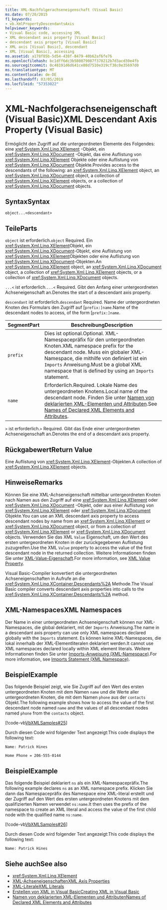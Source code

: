 ```yaml
---
title: XML-Nachfolgerachseneigenschaft (Visual Basic)
ms.date: 07/20/2015
f1_keywords:
- vb.XmlPropertyDescendantsAxis
helpviewer_keywords:
- Visual Basic code, accessing XML
- XML descendant axis property [Visual Basic]
- descendant axis property [Visual Basic]
- XML axis [Visual Basic], descendant
- XML [Visual Basic], accessing
ms.assetid: a178f85b-5d54-438f-8479-40b62af6fe76
ms.openlocfilehash: bc1dff6dc3b580079087f370212b7d3acd30e4fb
ms.sourcegitcommit: 0c48191d6d641ce88d7510e319cf38c0e35697d0
ms.translationtype: MT
ms.contentlocale: de-DE
ms.lasthandoff: 03/05/2019
ms.locfileid: "57353022"
---
```

# <a name="xml-descendant-axis-property-visual-basic"></a><span data-ttu-id="50b5a-102">XML-Nachfolgerachseneigenschaft (Visual Basic)</span><span class="sxs-lookup"><span data-stu-id="50b5a-102">XML Descendant Axis Property (Visual Basic)</span></span>

<span data-ttu-id="50b5a-103">Ermöglicht den Zugriff auf die untergeordneten Elemente des Folgendes: eine <xref:System.Xml.Linq.XElement> -Objekt, ein <xref:System.Xml.Linq.XDocument> -Objekt, das eine Auflistung von <xref:System.Xml.Linq.XElement> Objekte oder eine Auflistung von <xref:System.Xml.Linq.XDocument> Objekte.</span><span class="sxs-lookup"><span data-stu-id="50b5a-103">Provides access to the descendants of the following: an <xref:System.Xml.Linq.XElement> object, an <xref:System.Xml.Linq.XDocument> object, a collection of <xref:System.Xml.Linq.XElement> objects, or a collection of <xref:System.Xml.Linq.XDocument> objects.</span></span>

## <a name="syntax"></a><span data-ttu-id="50b5a-104">Syntax</span><span class="sxs-lookup"><span data-stu-id="50b5a-104">Syntax</span></span>

```
object...<descendant>
```

## <a name="parts"></a><span data-ttu-id="50b5a-105">Teile</span><span class="sxs-lookup"><span data-stu-id="50b5a-105">Parts</span></span>

<span data-ttu-id="50b5a-106">`object` ist erforderlich.</span><span class="sxs-lookup"><span data-stu-id="50b5a-106">`object` Required.</span></span> <span data-ttu-id="50b5a-107">Ein <xref:System.Xml.Linq.XElement>Objekt, ein <xref:System.Xml.Linq.XDocument>-Objekt, eine Auflistung von <xref:System.Xml.Linq.XElement>Objekten oder eine Auflistung von <xref:System.Xml.Linq.XDocument>-Objekten.</span><span class="sxs-lookup"><span data-stu-id="50b5a-107">An <xref:System.Xml.Linq.XElement> object, an <xref:System.Xml.Linq.XDocument> object, a collection of <xref:System.Xml.Linq.XElement> objects, or a collection of <xref:System.Xml.Linq.XDocument> objects.</span></span>

<span data-ttu-id="50b5a-108">`...<` ist erforderlich.</span><span class="sxs-lookup"><span data-stu-id="50b5a-108">`...<` Required.</span></span> <span data-ttu-id="50b5a-109">Gibt den Anfang einer untergeordneten Achseneigenschaft an.</span><span class="sxs-lookup"><span data-stu-id="50b5a-109">Denotes the start of a descendant axis property.</span></span>

<span data-ttu-id="50b5a-110">`descendant` ist erforderlich.</span><span class="sxs-lookup"><span data-stu-id="50b5a-110">`descendant` Required.</span></span> <span data-ttu-id="50b5a-111">Name der untergeordneten Knoten des Formulars den Zugriff auf [`prefix:]name`.</span><span class="sxs-lookup"><span data-stu-id="50b5a-111">Name of the descendant nodes to access, of the form [`prefix:]name`.</span></span>

|<span data-ttu-id="50b5a-112">Segment</span><span class="sxs-lookup"><span data-stu-id="50b5a-112">Part</span></span>|<span data-ttu-id="50b5a-113">Beschreibung</span><span class="sxs-lookup"><span data-stu-id="50b5a-113">Description</span></span>|
|----------|-----------------|
|`prefix`|<span data-ttu-id="50b5a-114">Dies ist optional.</span><span class="sxs-lookup"><span data-stu-id="50b5a-114">Optional.</span></span> <span data-ttu-id="50b5a-115">XML-Namespacepräfix für den untergeordneten Knoten.</span><span class="sxs-lookup"><span data-stu-id="50b5a-115">XML namespace prefix for the descendant node.</span></span> <span data-ttu-id="50b5a-116">Muss ein globaler XML-Namespace, die mithilfe von definiert ist ein `Imports` Anweisung.</span><span class="sxs-lookup"><span data-stu-id="50b5a-116">Must be a global XML namespace that is defined by using an `Imports` statement.</span></span>|
|`name`|<span data-ttu-id="50b5a-117">Erforderlich.</span><span class="sxs-lookup"><span data-stu-id="50b5a-117">Required.</span></span> <span data-ttu-id="50b5a-118">Lokale Name des untergeordneten Knotens.</span><span class="sxs-lookup"><span data-stu-id="50b5a-118">Local name of the descendant node.</span></span> <span data-ttu-id="50b5a-119">Finden Sie unter [Namen von deklarierten XML-Elementen und Attributen](../../../visual-basic/programming-guide/language-features/xml/names-of-declared-xml-elements-and-attributes.md).</span><span class="sxs-lookup"><span data-stu-id="50b5a-119">See [Names of Declared XML Elements and Attributes](../../../visual-basic/programming-guide/language-features/xml/names-of-declared-xml-elements-and-attributes.md).</span></span>|

<span data-ttu-id="50b5a-120">`>` ist erforderlich.</span><span class="sxs-lookup"><span data-stu-id="50b5a-120">`>` Required.</span></span> <span data-ttu-id="50b5a-121">Gibt das Ende einer untergeordneten Achseneigenschaft an.</span><span class="sxs-lookup"><span data-stu-id="50b5a-121">Denotes the end of a descendant axis property.</span></span>

## <a name="return-value"></a><span data-ttu-id="50b5a-122">Rückgabewert</span><span class="sxs-lookup"><span data-stu-id="50b5a-122">Return Value</span></span>

<span data-ttu-id="50b5a-123">Eine Auflistung von <xref:System.Xml.Linq.XElement>-Objekten.</span><span class="sxs-lookup"><span data-stu-id="50b5a-123">A collection of <xref:System.Xml.Linq.XElement> objects.</span></span>

## <a name="remarks"></a><span data-ttu-id="50b5a-124">Hinweise</span><span class="sxs-lookup"><span data-stu-id="50b5a-124">Remarks</span></span>

<span data-ttu-id="50b5a-125">Können Sie eine XML-Achseneigenschaft mittelbar untergeordneten Knoten nach Namen aus den Zugriff auf eine <xref:System.Xml.Linq.XElement> oder <xref:System.Xml.Linq.XDocument> -Objekt, oder aus einer Auflistung von <xref:System.Xml.Linq.XElement> oder <xref:System.Xml.Linq.XDocument> Objekte.</span><span class="sxs-lookup"><span data-stu-id="50b5a-125">You can use an XML descendant axis property to access descendant nodes by name from an <xref:System.Xml.Linq.XElement> or <xref:System.Xml.Linq.XDocument> object, or from a collection of <xref:System.Xml.Linq.XElement> or <xref:System.Xml.Linq.XDocument> objects.</span></span> <span data-ttu-id="50b5a-126">Verwenden Sie das XML `Value` Eigenschaft, um den Wert des ersten untergeordneten Knoten in der zurückgegebenen Auflistung zuzugreifen.</span><span class="sxs-lookup"><span data-stu-id="50b5a-126">Use the XML `Value` property to access the value of the first descendant node in the returned collection.</span></span> <span data-ttu-id="50b5a-127">Weitere Informationen finden Sie unter [XML-Value-Eigenschaft](../../../visual-basic/language-reference/xml-axis/xml-value-property.md).</span><span class="sxs-lookup"><span data-stu-id="50b5a-127">For more information, see [XML Value Property](../../../visual-basic/language-reference/xml-axis/xml-value-property.md).</span></span>

<span data-ttu-id="50b5a-128">Visual Basic-Compiler konvertiert die untergeordneten Achseneigenschaften in Aufrufe an die <xref:System.Xml.Linq.XContainer.Descendants%2A> Methode.</span><span class="sxs-lookup"><span data-stu-id="50b5a-128">The Visual Basic compiler converts descendant axis properties into calls to the <xref:System.Xml.Linq.XContainer.Descendants%2A> method.</span></span>

## <a name="xml-namespaces"></a><span data-ttu-id="50b5a-129">XML-Namespaces</span><span class="sxs-lookup"><span data-stu-id="50b5a-129">XML Namespaces</span></span>

<span data-ttu-id="50b5a-130">Der Name in einer untergeordneten Achseneigenschaft können nur XML-Namespaces, die global deklariert, mit der `Imports` Anweisung.</span><span class="sxs-lookup"><span data-stu-id="50b5a-130">The name in a descendant axis property can use only XML namespaces declared globally with the `Imports` statement.</span></span> <span data-ttu-id="50b5a-131">Es können keine XML-Namespaces, die lokal innerhalb der XML-Elementliteralen deklariert werden.</span><span class="sxs-lookup"><span data-stu-id="50b5a-131">It cannot use XML namespaces declared locally within XML element literals.</span></span> <span data-ttu-id="50b5a-132">Weitere Informationen finden Sie unter [Imports-Anweisung (XML-Namespace)](../../../visual-basic/language-reference/statements/imports-statement-xml-namespace.md).</span><span class="sxs-lookup"><span data-stu-id="50b5a-132">For more information, see [Imports Statement (XML Namespace)](../../../visual-basic/language-reference/statements/imports-statement-xml-namespace.md).</span></span>

## <a name="example"></a><span data-ttu-id="50b5a-133">Beispiel</span><span class="sxs-lookup"><span data-stu-id="50b5a-133">Example</span></span>

<span data-ttu-id="50b5a-134">Das folgende Beispiel zeigt, wie Sie Zugriff auf den Wert des ersten untergeordneten Knoten mit dem Namen `name` und die Werte aller untergeordneten Knoten, die mit dem Namen `phone` aus der `contacts` Objekt.</span><span class="sxs-lookup"><span data-stu-id="50b5a-134">The following example shows how to access the value of the first descendant node named `name` and the values of all descendant nodes named `phone` from the `contacts` object.</span></span>

[!code-vb[VbXMLSamples#25](~/samples/snippets/visualbasic/VS_Snippets_VBCSharp/VbXMLSamples/VB/XMLSamples11.vb#25)]

<span data-ttu-id="50b5a-135">Durch diesen Code wird folgender Text angezeigt:</span><span class="sxs-lookup"><span data-stu-id="50b5a-135">This code displays the following text:</span></span>

`Name: Patrick Hines`

`Home Phone = 206-555-0144`

## <a name="example"></a><span data-ttu-id="50b5a-136">Beispiel</span><span class="sxs-lookup"><span data-stu-id="50b5a-136">Example</span></span>

<span data-ttu-id="50b5a-137">Das folgende Beispiel deklariert `ns` als ein XML-Namespacepräfix.</span><span class="sxs-lookup"><span data-stu-id="50b5a-137">The following example declares `ns` as an XML namespace prefix.</span></span> <span data-ttu-id="50b5a-138">Klicken Sie dann das Namespacepräfix des Namespace eine XML-literal erstellt und der Zugriff auf den Wert des ersten untergeordneten Knotens mit dem qualifizierten Namen verwendet `ns:name`.</span><span class="sxs-lookup"><span data-stu-id="50b5a-138">It then uses the prefix of the namespace to create an XML literal and access the value of the first child node with the qualified name `ns:name`.</span></span>

[!code-vb[VbXMLSamples#26](~/samples/snippets/visualbasic/VS_Snippets_VBCSharp/VbXMLSamples/VB/XMLSamples12.vb#26)]

<span data-ttu-id="50b5a-139">Durch diesen Code wird folgender Text angezeigt:</span><span class="sxs-lookup"><span data-stu-id="50b5a-139">This code displays the following text:</span></span>

`Name: Patrick Hines`

## <a name="see-also"></a><span data-ttu-id="50b5a-140">Siehe auch</span><span class="sxs-lookup"><span data-stu-id="50b5a-140">See also</span></span>

- <xref:System.Xml.Linq.XElement>
- [<span data-ttu-id="50b5a-141">XML-Achseneigenschaften</span><span class="sxs-lookup"><span data-stu-id="50b5a-141">XML Axis Properties</span></span>](../../../visual-basic/language-reference/xml-axis/index.md)
- [<span data-ttu-id="50b5a-142">XML-Literale</span><span class="sxs-lookup"><span data-stu-id="50b5a-142">XML Literals</span></span>](../../../visual-basic/language-reference/xml-literals/index.md)
- [<span data-ttu-id="50b5a-143">Erstellen von XML in Visual Basic</span><span class="sxs-lookup"><span data-stu-id="50b5a-143">Creating XML in Visual Basic</span></span>](../../../visual-basic/programming-guide/language-features/xml/creating-xml.md)
- [<span data-ttu-id="50b5a-144">Namen von deklarierten XML-Elementen und Attributen</span><span class="sxs-lookup"><span data-stu-id="50b5a-144">Names of Declared XML Elements and Attributes</span></span>](../../../visual-basic/programming-guide/language-features/xml/names-of-declared-xml-elements-and-attributes.md)
